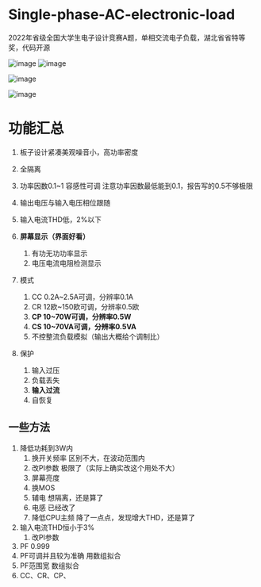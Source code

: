 # Single-phase-AC-electronic-load
2022年省级全国大学生电子设计竞赛A题，单相交流电子负载，湖北省省特等奖，代码开源

![image](https://github.com/emoestudio/Single-phase-AC-electronic-load/assets/66322166/c7c62e28-496d-4b46-a838-02cd8fbaada6)
![image](https://github.com/emoestudio/Single-phase-AC-electronic-load/assets/66322166/e0ec5e80-1f91-4117-baf2-f5443d20df4c)


![image](https://github.com/emoestudio/Single-phase-AC-electronic-load/assets/66322166/4e4d7b5b-1035-429c-a0b8-cc8a02ee04f0)

![image](https://github.com/emoestudio/Single-phase-AC-electronic-load/assets/66322166/974f99e3-68be-4107-95ba-e17de840f3a2)


# 功能汇总

1. 板子设计紧凑美观噪音小，高功率密度

2. 全隔离

3. 功率因数0.1~1 容感性可调 注意功率因数最低能到0.1，报告写的0.5不够极限

4. 输出电压与输入电压相位跟随

5. 输入电流THD低，2%以下

6. **屏幕显示（界面好看）**

   1. 有功无功功率显示
   2. 电压电流电阻检测显示

7. 模式

   1. CC 0.2A~2.5A可调，分辨率0.1A
   2. CR 12欧~150欧可调，分辨率0.5欧
   3. **CP 10~70W可调，分辨率0.5W**
   4. **CS 10~70VA可调，分辨率0.5VA**
   5. 不控整流负载模拟（输出大概给个调制比）

8. 保护

   1. 输入过压
   2. 负载丢失
   3. **输入过流**
   4. 自恢复
## 一些方法

1. 降低功耗到3W内
   1. 换开关频率 区别不大，在波动范围内
   2. 改PI参数 极限了（实际上确实改这个用处不大）
   3. 屏幕亮度
   4. 换MOS
   5. 辅电 想隔离，还是算了
   6. 电感 已经改了
   7. 降低CPU主频 降了一点点，发现增大THD，还是算了
2. 输入电流THD恒小于3%
   1. 改PI参数
3. PF 0.999
4. PF可调并且较为准确 用数组拟合
5. PF范围宽 数组拟合
6. CC、CR、CP、
   
